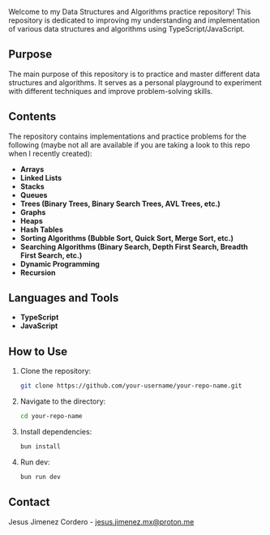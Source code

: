 Welcome to my Data Structures and Algorithms practice repository! This repository is dedicated to improving my understanding and implementation of various data structures and algorithms using TypeScript/JavaScript.

## Purpose

The main purpose of this repository is to practice and master different data structures and algorithms. It serves as a personal playground to experiment with different techniques and improve problem-solving skills.

## Contents

The repository contains implementations and practice problems for the following (maybe not all are available if you are taking a look to this repo when I recently created):

- **Arrays**
- **Linked Lists**
- **Stacks**
- **Queues**
- **Trees (Binary Trees, Binary Search Trees, AVL Trees, etc.)**
- **Graphs**
- **Heaps**
- **Hash Tables**
- **Sorting Algorithms (Bubble Sort, Quick Sort, Merge Sort, etc.)**
- **Searching Algorithms (Binary Search, Depth First Search, Breadth First Search, etc.)**
- **Dynamic Programming**
- **Recursion**

## Languages and Tools

- **TypeScript**
- **JavaScript**

## How to Use

1. Clone the repository:
    ```sh
    git clone https://github.com/your-username/your-repo-name.git
    ```

2. Navigate to the directory:
    ```sh
    cd your-repo-name
    ```

3. Install dependencies:
    ```sh
    bun install
    ```

4. Run dev:
    ```sh
    bun run dev
    ```

## Contact

Jesus Jimenez Cordero - [jesus.jimenez.mx@proton.me](mailto:jesus.jimenez.mx@proton.me)
